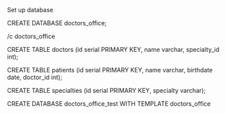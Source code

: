 Set up database

CREATE DATABASE doctors_office;

/c doctors_office

CREATE TABLE doctors (id serial PRIMARY KEY, name varchar, specialty_id int);

CREATE TABLE patients (id serial PRIMARY KEY, name varchar, birthdate date, doctor_id int);

CREATE TABLE specialties (id serial PRIMARY KEY, specialty varchar);

CREATE DATABASE doctors_office_test WITH TEMPLATE doctors_office

